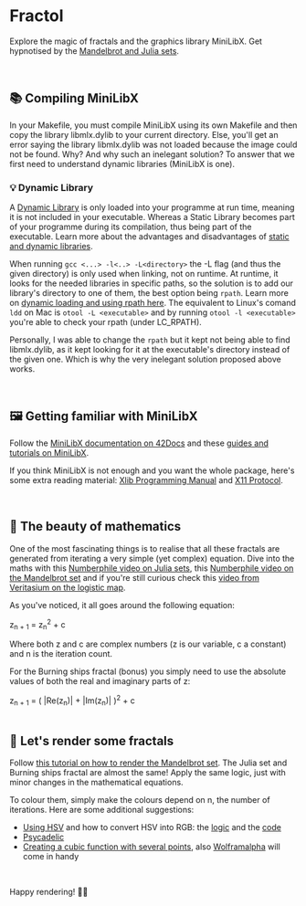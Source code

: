 # Fractol
Explore the magic of fractals and the graphics library MiniLibX.
Get hypnotised by the [Mandelbrot and Julia sets](https://julia.fractalnft.art/).

<br/>

## 📚 Compiling MiniLibX
In your Makefile, you must compile MiniLibX using its own Makefile and then copy the library libmlx.dylib to your current directory.
Else, you'll get an error saying the library libmlx.dylib was not loaded because the image could not be found.
Why?
And why such an inelegant solution?
To answer that we first need to understand dynamic libraries (MiniLibX is one).

### 💡 Dynamic Library
A [Dynamic Library](https://www.techopedia.com/definition/27133/dynamic-library) is only loaded into your programme at run time, meaning it is not included in your executable.
Whereas a Static Library becomes part of your programme during its compilation, thus being part of the executable.
Learn more about the advantages and disadvantages of [static and dynamic libraries](https://www.learncpp.com/cpp-tutorial/a1-static-and-dynamic-libraries/).

When running ```gcc <...> -l<..> -L<directory>``` the -L flag (and thus the given directory) is only used when linking, not on runtime.
At runtime, it looks for the needed libraries in specific paths, so the solution is to add our library's directory to one of them, the best option being ```rpath```.
Learn more on [dynamic loading and using rpath here](https://amir.rachum.com/blog/2016/09/17/shared-libraries/).
The equivalent to Linux's comand ```ldd``` on Mac is ```otool -L <executable>``` and by running ```otool -l <executable>``` you're able to check your rpath (under LC_RPATH).

Personally, I was able to change the ```rpath``` but it kept not being able to find libmlx.dylib, as it kept looking for it at the executable's directory instead of the given one. Which is why the very inelegant solution proposed above works.

<br/>

## 🖼 Getting familiar with MiniLibX
Follow the [MiniLibX documentation on 42Docs](https://harm-smits.github.io/42docs/libs/minilibx.html) and these [guides and tutorials on MiniLibX](https://gontjarow.github.io/MiniLibX/).

If you think MiniLibX is not enough and you want the whole package, here's some extra reading material: [Xlib Programming Manual](https://www.niksula.hut.fi/~jkirma/books/xlib.pdf#page=36) and [X11 Protocol](https://www.x.org/releases/X11R7.7/doc/xproto/x11protocol.html).

<br/>

## 🐰 The beauty of mathematics
One of the most fascinating things is to realise that all these fractals are generated from iterating a very simple (yet complex) equation.
Dive into the maths with this [Numberphile video on Julia sets](https://www.youtube.com/watch?v=FFftmWSzgmk), this [Numberphile video on the Mandelbrot set](https://www.youtube.com/watch?v=NGMRB4O922I) and if you're still curious check this [video from Veritasium on the logistic map](https://www.youtube.com/watch?v=ovJcsL7vyrk).

As you've noticed, it all goes around the following equation:
<p>z<sub>n + 1</sub> = z<sub>n</sub><sup>2</sup> + c</p>
Where both z and c are complex numbers (z is our variable, c a constant) and n is the iteration count.

For the Burning ships fractal (bonus) you simply need to use the absolute values of both the real and imaginary parts of z:
<p>z<sub>n + 1</sub> = ( |Re(z<sub>n</sub>)| + |Im(z<sub>n</sub>)| )<sup>2</sup> + c

<br/>
<br/>

## 🎨 Let's render some fractals
Follow [this tutorial on how to render the Mandelbrot set](http://warp.povusers.org/Mandelbrot/).
The Julia set and Burning ships fractal are almost the same!
Apply the same logic, just with minor changes in the mathematical equations.

To colour them, simply make the colours depend on n, the number of iterations.
Here are some additional suggestions:
* [Using HSV](https://www.codingame.com/playgrounds/2358/how-to-plot-the-mandelbrot-set/adding-some-colors) and how to convert HSV into RGB: the [logic](https://cs.stackexchange.com/questions/64549/convert-hsv-to-rgb-colors) and the [code](https://www.codespeedy.com/hsv-to-rgb-in-cpp/)
* [Psycadelic](https://math.stackexchange.com/questions/90916/how-should-i-assign-rgb-colors-to-points-in-the-mandelbrot-set)
* [Creating a cubic function with several points](https://stackoverflow.com/questions/16500656/which-color-gradient-is-used-to-color-mandelbrot-in-wikipedia), also [Wolframalpha](https://www.wolframalpha.com) will come in handy

<br/>

Happy rendering! 👨‍🎨
